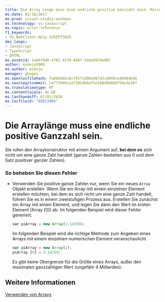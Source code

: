 ```yaml
---
title: Die Array Länge muss eine endliche positive Ganzzahl sein. Microsoft-Dokumentation
ms.date: 01/18/2017
ms.prod: visual-studio-windows
ms.technology: vs-javascript
ms.topic: error-reference
f1_keywords:
- VS.WebClient.Help.SCRIPT5029
dev_langs:
- JavaScript
- TypeScript
- DHTML
ms.assetid: 1a467040-4702-4178-848f-418a5974e907
author: mikejo5000
ms.author: mikejo
manager: ghogen
ms.openlocfilehash: fa8b9a85c0c7457cb06d36fd3cd849ce48484b46
ms.sourcegitcommit: ca777040ca372014b9af5e188d9b60bf56e3e36f
ms.translationtype: MT
ms.contentlocale: de-DE
ms.lasthandoff: 07/01/2020
ms.locfileid: "85817085"
---
```

# <a name="array-length-must-be-a-finite-positive-integer"></a>Die Arraylänge muss eine endliche positive Ganzzahl sein.
Sie rufen den Arraykonstruktor mit einem Argument auf, **bei dem es** sich nicht um eine ganze Zahl handelt (ganze Zahlen bestehen aus 0 und dem Satz positiver ganzer Zahlen).  
  
### <a name="to-correct-this-error"></a>So beheben Sie diesen Fehler  
  
- Verwenden Sie positive ganze Zahlen nur, wenn Sie ein neues `Array` Objekt erstellen. Wenn Sie ein Array mit einem einzelnen Element erstellen möchten, bei dem es sich nicht um eine ganze Zahl handelt, führen Sie es in einem zweistufigen Prozess aus. Erstellen Sie zunächst ein Array mit einem Element, und legen Sie dann den Wert im ersten Element (Array [0]) ab. Im folgenden Beispiel wird dieser Fehler generiert.  
  
    ```JavaScript  
    var piArray = new Array(3.14159);  
    ```  
  
     Im folgenden Beispiel wird die richtige Methode zum Angeben eines Arrays mit einem einzelnen numerischen Element veranschaulicht.  
  
    ```JavaScript  
    var piArray = new Array(1);  
    piArray [0] = 3.14159;  
    ```  
  
     Es gibt keine Obergrenze für die Größe eines Arrays, außer den maximalen ganzzahligen Wert (ungefähr 4 Milliarden).  
  
## <a name="see-also"></a>Weitere Informationen  
 [Verwenden von Arrays](../../javascript/advanced/using-arrays-javascript.md)